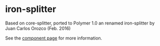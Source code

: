 iron-splitter
=============

Based on core-splitter, ported to Polymer 1.0 an renamed iron-splitter by Juan Carlos Orozco (Feb. 2016)

See the [component page](https://www.polymer-project.org/0.5/docs/elements/core-splitter.html) for more information.
